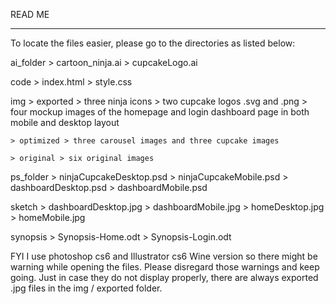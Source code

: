 READ ME

**********************************
To locate the files easier, please go to the directories as listed below:

ai_folder > cartoon_ninja.ai
	  > cupcakeLogo.ai

code > index.html
     > style.css

img > exported > three ninja icons
	       > two cupcake logos .svg and .png
	       > four mockup images of the homepage and login dashboard page in both mobile and desktop layout

    > optimized > three carousel images and three cupcake images

    > original > six original images

ps_folder > ninjaCupcakeDesktop.psd
	  > ninjaCupcakeMobile.psd
	  > dashboardDesktop.psd
	  > dashboardMobile.psd

sketch > dashboardDesktop.jpg
       > dashboardMobile.jpg
       > homeDesktop.jpg
       > homeMobile.jpg

synopsis > Synopsis-Home.odt
	 > Synopsis-Login.odt


FYI I use photoshop cs6 and Illustrator cs6 Wine version so there might be warning while opening the files. Please disregard those warnings and keep going. Just in case they do not display properly, there are always exported .jpg files in the img / exported folder. 
